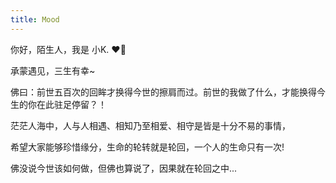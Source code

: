 ```yaml
---
title: Mood
---
```


<script>
import Tip from '../components/Tip.vue'
import Drops from '../components/Drops.vue'

export default {
  props: ['slot-key'],
  components: { Tip, Drops },
}
</script>

<Drops />

<Tip type="tip" title="🌈 Good-To-See-You">
  <p>你好，陌生人，我是 小K. ❤️‍🔥</p>
  <p>承蒙遇见，三生有幸~</p>
  <p>佛曰：前世五百次的回眸才换得今世的擦肩而过。前世的我做了什么，才能换得今生的你在此驻足停留？！</p>
</Tip>

<Tip type="warning" title="🫧 相遇-相知-相爱-相离">
  <p>茫茫人海中，人与人相遇、相知乃至相爱、相守是皆是十分不易的事情，</p>
  <p>希望大家能够珍惜缘分，生命的轮转就是轮回，一个人的生命只有一次!</p>
  <p>佛没说今世该如何做，但佛也算说了，因果就在轮回之中...</p>
</Tip>

<Tip type="danger" title="🏖 安好" content="仅愿你，能遇良人；在我看不到的地方 [安然无恙]。如此，便好..." />
